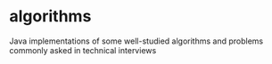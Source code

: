 # algorithms
Java implementations of some well-studied algorithms and problems commonly asked in technical interviews
